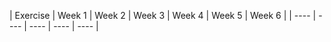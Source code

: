 | Exercise | Week 1 | Week 2 | Week 3 | Week 4 | Week 5 | Week 6 |
| ---- | ---- | ---- | ---- | ---- |